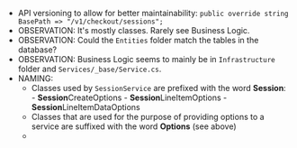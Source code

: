 - API versioning to allow for better maintainability:
	`public override string BasePath => "/v1/checkout/sessions";`
- OBSERVATION: It's mostly classes. Rarely see Business Logic.
- OBSERVATION: Could the `Entities` folder match the tables in the database?
- OBSERVATION: Business Logic seems to mainly be in `Infrastructure` folder and `Services/_base/Service.cs`.
- NAMING: 
	- Classes used by `SessionService` are prefixed with the word **Session**:
			- **Session**CreateOptions
			- **Session**LineItemOptions
			- **Session**LineItemDataOptions
	- Classes that are used for the purpose of providing options to a service are suffixed with the word **Options** (see above)
	- 